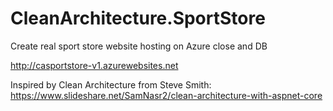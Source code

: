 # CleanArchitecture.SportStore

Create real sport store website hosting on Azure close and DB

http://casportstore-v1.azurewebsites.net

Inspired by Clean Architecture from Steve Smith: https://www.slideshare.net/SamNasr2/clean-architecture-with-aspnet-core
